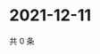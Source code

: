 # 2021-12-11

共 0 条

<!-- BEGIN WEIBO -->
<!-- 最后更新时间 Sat Dec 11 2021 02:17:06 GMT+0800 (China Standard Time) -->

<!-- END WEIBO -->
